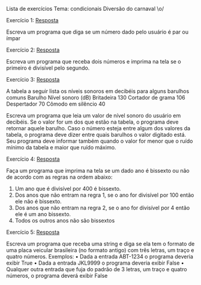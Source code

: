 Lista de exercícios
Tema: condicionais
Diversão do carnaval \o/

Exercício 1:  [Resposta](https://github.com/YuriAoyamaSE/codigo_s/blob/main/lista_de_exercicios/carnaval04/condicionais01.py)

Escreva um programa que diga se um número dado pelo usuário é par ou ímpar


Exercício 2: [Resposta](https://github.com/YuriAoyamaSE/codigo_s/blob/main/lista_de_exercicios/carnaval04/condicionais02.py)

Escreva um programa que receba dois números e imprima na tela se o primeiro é divisível pelo segundo.


Exercício 3: [Resposta](https://github.com/YuriAoyamaSE/codigo_s/blob/main/lista_de_exercicios/carnaval04/condicionais03.py)

A tabela a seguir lista os níveis sonoros em decibéis para alguns barulhos comuns
Barulho	Nível sonoro (dB)
Britadeira	130
Cortador de grama	106
Despertador	70
Cômodo em silêncio	40


Escreva um programa que leia um valor de nível sonoro do usuário em decibéis. Se o valor for um dos que estão na tabela, o programa deve retornar aquele barulho. Caso o número esteja entre algum dos valores da tabela, o programa deve dizer entre quais barulhos o valor digitado está. Seu programa deve informar também quando o valor for menor que o ruído mínimo da tabela e maior que ruído máximo. 


Exercício 4: [Resposta](https://github.com/YuriAoyamaSE/codigo_s/blob/main/lista_de_exercicios/carnaval04/condicionais04.py)

Faça um programa que imprima na tela se um dado ano é bissexto ou não de acordo com as regras na ordem abaixo:

1.	Um ano que é divisível por 400 é bissexto.
2.	Dos anos que não entram na regra 1, se o ano for divisível por 100 então ele não é bissexto.
3.	Dos anos que não entram na regra 2, se o ano for divisível por 4 então ele é um ano bissexto.
4.	Todos os outros anos não são bissextos


Exercício 5: [Resposta](https://github.com/YuriAoyamaSE/codigo_s/blob/main/lista_de_exercicios/carnaval04/condicionais05.py)

Escreva um programa que receba uma string e diga se ela tem o formato de uma placa veicular brasileira (no formato antigo) com três letras, um traço e quatro números. Exemplos: 
•	Dada a entrada ABT-1234 o programa deveria exibir True
•	Dada a entrada JKL9999 o programa deveria exibir False
•	Qualquer outra entrada que fuja do padrão de 3 letras, um traço e quatro números, o programa deverá exibir False 




